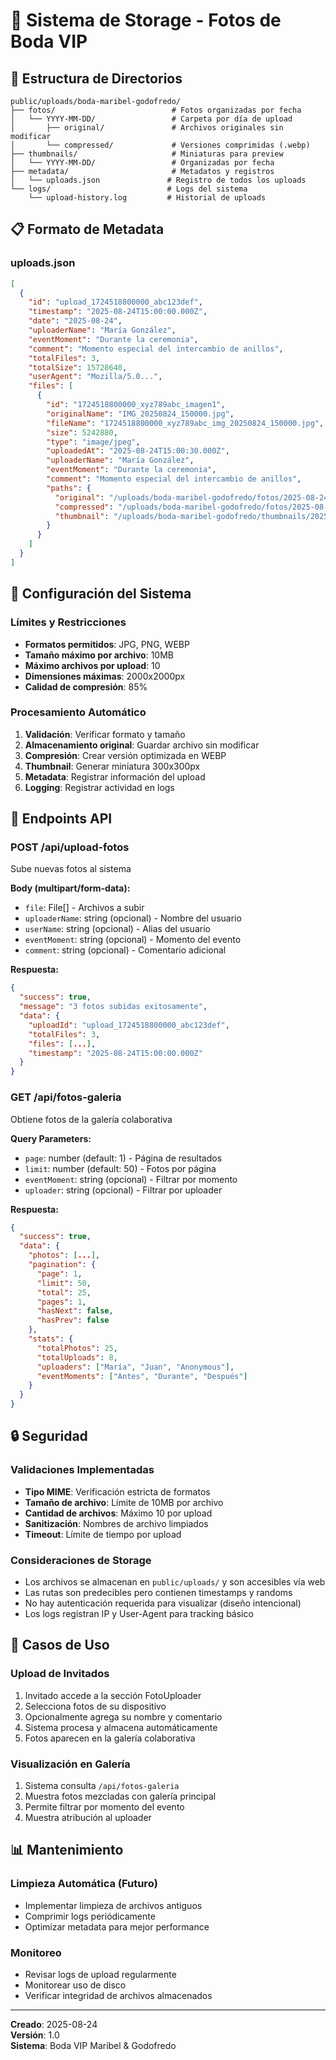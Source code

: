 # 📸 Sistema de Storage - Fotos de Boda VIP

## 📁 Estructura de Directorios

```
public/uploads/boda-maribel-godofredo/
├── fotos/                          # Fotos organizadas por fecha
│   └── YYYY-MM-DD/                 # Carpeta por día de upload
│       ├── original/               # Archivos originales sin modificar
│       └── compressed/             # Versiones comprimidas (.webp)
├── thumbnails/                     # Miniaturas para preview
│   └── YYYY-MM-DD/                 # Organizadas por fecha
├── metadata/                       # Metadatos y registros
│   └── uploads.json               # Registro de todos los uploads
└── logs/                          # Logs del sistema
    └── upload-history.log         # Historial de uploads
```

## 📋 Formato de Metadata

### uploads.json
```json
[
  {
    "id": "upload_1724518800000_abc123def",
    "timestamp": "2025-08-24T15:00:00.000Z",
    "date": "2025-08-24",
    "uploaderName": "María González",
    "eventMoment": "Durante la ceremonia",
    "comment": "Momento especial del intercambio de anillos",
    "totalFiles": 3,
    "totalSize": 15728640,
    "userAgent": "Mozilla/5.0...",
    "files": [
      {
        "id": "1724518800000_xyz789abc_imagen1",
        "originalName": "IMG_20250824_150000.jpg",
        "fileName": "1724518800000_xyz789abc_img_20250824_150000.jpg",
        "size": 5242880,
        "type": "image/jpeg",
        "uploadedAt": "2025-08-24T15:00:30.000Z",
        "uploaderName": "María González",
        "eventMoment": "Durante la ceremonia", 
        "comment": "Momento especial del intercambio de anillos",
        "paths": {
          "original": "/uploads/boda-maribel-godofredo/fotos/2025-08-24/original/1724518800000_xyz789abc_img_20250824_150000.jpg",
          "compressed": "/uploads/boda-maribel-godofredo/fotos/2025-08-24/compressed/1724518800000_xyz789abc_img_20250824_150000.webp",
          "thumbnail": "/uploads/boda-maribel-godofredo/thumbnails/2025-08-24/1724518800000_xyz789abc_img_20250824_150000_thumb.webp"
        }
      }
    ]
  }
]
```

## 🔧 Configuración del Sistema

### Límites y Restricciones
- **Formatos permitidos**: JPG, PNG, WEBP
- **Tamaño máximo por archivo**: 10MB
- **Máximo archivos por upload**: 10
- **Dimensiones máximas**: 2000x2000px
- **Calidad de compresión**: 85%

### Procesamiento Automático
1. **Validación**: Verificar formato y tamaño
2. **Almacenamiento original**: Guardar archivo sin modificar
3. **Compresión**: Crear versión optimizada en WEBP
4. **Thumbnail**: Generar miniatura 300x300px
5. **Metadata**: Registrar información del upload
6. **Logging**: Registrar actividad en logs

## 🚀 Endpoints API

### POST /api/upload-fotos
Sube nuevas fotos al sistema

**Body (multipart/form-data):**
- `file`: File[] - Archivos a subir
- `uploaderName`: string (opcional) - Nombre del usuario
- `userName`: string (opcional) - Alias del usuario  
- `eventMoment`: string (opcional) - Momento del evento
- `comment`: string (opcional) - Comentario adicional

**Respuesta:**
```json
{
  "success": true,
  "message": "3 fotos subidas exitosamente",
  "data": {
    "uploadId": "upload_1724518800000_abc123def",
    "totalFiles": 3,
    "files": [...],
    "timestamp": "2025-08-24T15:00:00.000Z"
  }
}
```

### GET /api/fotos-galeria
Obtiene fotos de la galería colaborativa

**Query Parameters:**
- `page`: number (default: 1) - Página de resultados
- `limit`: number (default: 50) - Fotos por página
- `eventMoment`: string (opcional) - Filtrar por momento
- `uploader`: string (opcional) - Filtrar por uploader

**Respuesta:**
```json
{
  "success": true,
  "data": {
    "photos": [...],
    "pagination": {
      "page": 1,
      "limit": 50,
      "total": 25,
      "pages": 1,
      "hasNext": false,
      "hasPrev": false
    },
    "stats": {
      "totalPhotos": 25,
      "totalUploads": 8,
      "uploaders": ["María", "Juan", "Anonymous"],
      "eventMoments": ["Antes", "Durante", "Después"]
    }
  }
}
```

## 🔒 Seguridad

### Validaciones Implementadas
- **Tipo MIME**: Verificación estricta de formatos
- **Tamaño de archivo**: Límite de 10MB por archivo
- **Cantidad de archivos**: Máximo 10 por upload
- **Sanitización**: Nombres de archivo limpiados
- **Timeout**: Límite de tiempo por upload

### Consideraciones de Storage
- Los archivos se almacenan en `public/uploads/` y son accesibles vía web
- Las rutas son predecibles pero contienen timestamps y randoms
- No hay autenticación requerida para visualizar (diseño intencional)
- Los logs registran IP y User-Agent para tracking básico

## 🎯 Casos de Uso

### Upload de Invitados
1. Invitado accede a la sección FotoUploader
2. Selecciona fotos de su dispositivo
3. Opcionalmente agrega su nombre y comentario
4. Sistema procesa y almacena automáticamente
5. Fotos aparecen en la galería colaborativa

### Visualización en Galería
1. Sistema consulta `/api/fotos-galeria`
2. Muestra fotos mezcladas con galería principal
3. Permite filtrar por momento del evento
4. Muestra atribución al uploader

## 📊 Mantenimiento

### Limpieza Automática (Futuro)
- Implementar limpieza de archivos antiguos
- Comprimir logs periódicamente
- Optimizar metadata para mejor performance

### Monitoreo
- Revisar logs de upload regularmente
- Monitorear uso de disco
- Verificar integridad de archivos almacenados

---

**Creado**: 2025-08-24  
**Versión**: 1.0  
**Sistema**: Boda VIP Maribel & Godofredo
